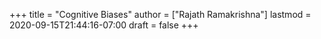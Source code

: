 +++
title = "Cognitive Biases"
author = ["Rajath Ramakrishna"]
lastmod = 2020-09-15T21:44:16-07:00
draft = false
+++
